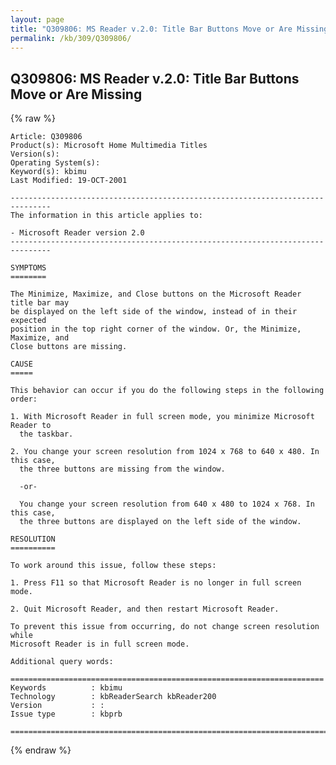 ```yaml
---
layout: page
title: "Q309806: MS Reader v.2.0: Title Bar Buttons Move or Are Missing"
permalink: /kb/309/Q309806/
---
```


## Q309806: MS Reader v.2.0: Title Bar Buttons Move or Are Missing

{% raw %}

	Article: Q309806
	Product(s): Microsoft Home Multimedia Titles
	Version(s): 
	Operating System(s): 
	Keyword(s): kbimu
	Last Modified: 19-OCT-2001
	
	-------------------------------------------------------------------------------
	The information in this article applies to:
	
	- Microsoft Reader version 2.0 
	-------------------------------------------------------------------------------
	
	SYMPTOMS
	========
	
	The Minimize, Maximize, and Close buttons on the Microsoft Reader title bar may
	be displayed on the left side of the window, instead of in their expected
	position in the top right corner of the window. Or, the Minimize, Maximize, and
	Close buttons are missing.
	
	CAUSE
	=====
	
	This behavior can occur if you do the following steps in the following order:
	
	1. With Microsoft Reader in full screen mode, you minimize Microsoft Reader to
	  the taskbar.
	
	2. You change your screen resolution from 1024 x 768 to 640 x 480. In this case,
	  the three buttons are missing from the window.
	
	  -or-
	
	  You change your screen resolution from 640 x 480 to 1024 x 768. In this case,
	  the three buttons are displayed on the left side of the window.
	
	RESOLUTION
	==========
	
	To work around this issue, follow these steps:
	
	1. Press F11 so that Microsoft Reader is no longer in full screen mode.
	
	2. Quit Microsoft Reader, and then restart Microsoft Reader.
	
	To prevent this issue from occurring, do not change screen resolution while
	Microsoft Reader is in full screen mode.
	
	Additional query words:
	
	======================================================================
	Keywords          : kbimu 
	Technology        : kbReaderSearch kbReader200
	Version           : :
	Issue type        : kbprb
	
	=============================================================================
	

{% endraw %}
